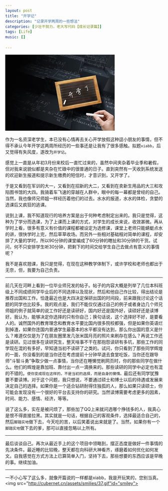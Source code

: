 ```yaml
---
layout: post
title: "开学记"
description: "记录开学两周的一些想法"
categories: [少壮不努力，老大写代码【成长记录篇】]
tags: [Life]
music: []

---
```


![image](/assets/images/2014-09-16-xiabb.jpg)

作为一名资深老学生，本已没有心情再去关心开学放假这种逗小朋友的事情，但不得不承认今年开学这两周所经历的一些事还是让我有了很多感触。拟题`xiabb`，后又觉得有失风度，遂改为`开学记`。

感觉上一直是从年初3月份来校后一直忙过来的，虽然中间夹杂着毕业季和暑假，但对我来说貌似都是夹杂在忙碌中的很普通的日子。直到突然有一天收到系统发送的欢迎新生报道和提示新生缴费的短信时，才意识到，又开学了。

<!-- more -->

于是又看到在军训的大一，又看到在招新的大二，又看到在卖新生用品的大三和攻陷图书馆的大四。我骑着车飞速的穿越在人群中，眼中的每一幕都是曾经的自己。当然，我也像师兄师姐一样经历着他们的过去。水水的报道，水水的体检，贪婪的选课后又疯狂的逃课。

说到上课，我不知道现行的培养方案是出于何种考虑制定出来的。我只是觉得，这种为了学分而选课，为了上课而上课的方式，对学生的成长来说，收效甚微。再从学时上看，很多有意义有价值的课程都被设定为选修课，课堂上老师只能蜻蜓点水的讲，很快学时上完，然后草草收场。而另外一些相对基础相对简单的课程，却安排了大量的学时，所以90分钟的课堂编成了60分钟的瞎扯和30分钟的干货。试问，何不只安排学生听30分钟，把剩下的时间交给学生自己去做点有意义的事情呢？

我不是喜欢翘课，我只是觉得，在现在这种教学体制下，或许学校和老师也都出于无奈，但，我要为自己负责。

---

前几天在河畔上看到一位毕业师兄发的帖子。帖子的内容大概是列举了几位本科班级上不同成绩同学毕业后的不同选择以及现状，然后和他自己作比较，得出结论是推荐出国和工作。恰逢最近也是大四决定保研出国的时间段，前来跟我讨论这个话题的同学也比较多。我的观点是，我们不能仅仅通过自己的例子或者身边几个师兄师姐的例子就简单的说工作好还是读研好，国内好还是国外好，读硕好还是读博好。我认为，能够决定你选择的只有你自己；换句话说，这个选择好不好，是要看人的。诚然国外的教育理念和教育水平要比国内很多院校都强，但是如果你英语烂到掉渣，如果你连国内普通学生最基本的水平都没有达到，那么你出国的意义是什么？难道仅仅是为了在朋友圈里发几张米国月亮的照片来刷存在感么？再说工作还是读研。见过很多在读研究生，整天啥事不干在那抱怨读研有多坑，那些工作的同学现在混的有多好，早知道当初不读研了之类的。试问，你只看到了那些同学辉煌的一面，你没看到的是当你还在考虑提前十分钟早退去食堂吃饭，当你还在跟导师“斗智斗勇”争取少做一点事情，当你还在睡懒觉刷网页时，你的那些同学在做什么。他们的辉煌是靠加班、靠付出一点一滴换来的。那些读研的同学中必定也有混的不错的。`使你变成现在这样的，不是当初的选择，而是自身的懒惰。`最后还有同学犹豫要不要读博。对于这个问题，我只想说，不要通过硕士和博士以后的待遇或发展来决定自己的选择。如果你是一个适合钻研耐得住独孤的人，那么如果只读硕士，你可能会发现没有一个很好的平台去支持你的研究。当然读博需要考虑更多的因素，时间、能力、感情、经济，等等。

说了这么多，实在是被问烦了，那些加了QQ上来就问选哪个挣钱多的人，我真心是恨不得直接拉黑。其实就是一句话，根据自己的客观条件，选择最适合自己的，然后`脚踏实地`做下去，今天吃的苦，以后笑着说出来就是了。当然，如果你有一个`脚踏实地`做下去的爹，那可以直接忽略以上所有。

---

最后谈谈自己。再次从最近手上的这个项目中领略到，摆正态度是做好一件事情的先决条件。最近睡的比较晚，整天都在向科研大神看齐，琢磨着如何优化如何发文。自我感觉在方式方法上已算简单入门，坚持下去，那些想要的东西应该是早晚的事。继续加油。

---

一不小心写了这么多，就像开篇说的一样都是xiabb，我是开玩笑的，您别当真。<img src="http://cubernet.cn/assets/smilies/37.gif"id="smiley">


